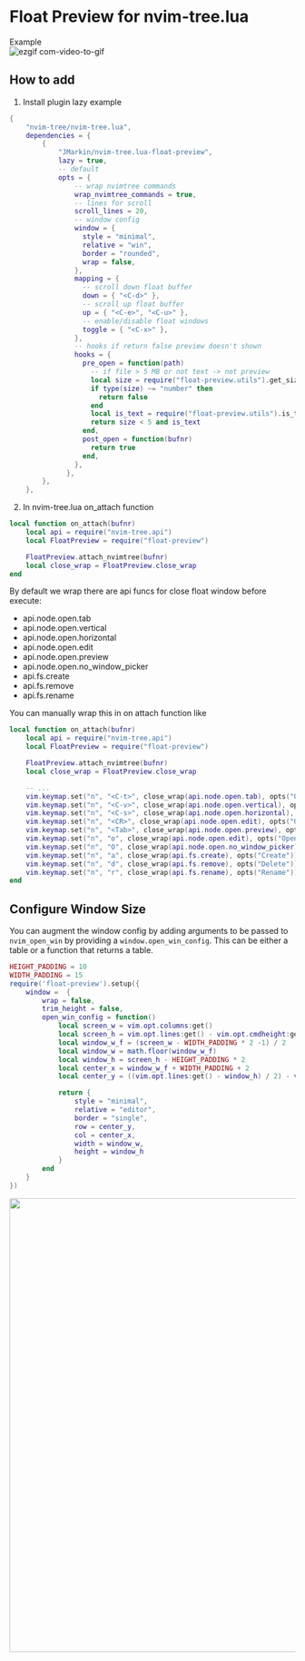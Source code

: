 # Float Preview for nvim-tree.lua

Example  
![ezgif com-video-to-gif](https://github.com/JMarkin/nvim-tree.lua-float-preview/assets/15740814/cc2ba591-131b-42e0-afc8-1bac97b1e72a)

## How to add

1. Install plugin
   lazy example

```lua
{
    "nvim-tree/nvim-tree.lua",
    dependencies = {
        {
            "JMarkin/nvim-tree.lua-float-preview",
            lazy = true,
            -- default
            opts = {
                -- wrap nvimtree commands
                wrap_nvimtree_commands = true,
                -- lines for scroll
                scroll_lines = 20,
                -- window config
                window = {
                  style = "minimal",
                  relative = "win",
                  border = "rounded",
                  wrap = false,
                },
                mapping = {
                  -- scroll down float buffer
                  down = { "<C-d>" },
                  -- scroll up float buffer
                  up = { "<C-e>", "<C-u>" },
                  -- enable/disable float windows
                  toggle = { "<C-x>" },
                },
                -- hooks if return false preview doesn't shown
                hooks = {
                  pre_open = function(path)
                    -- if file > 5 MB or not text -> not preview
                    local size = require("float-preview.utils").get_size(path)
                    if type(size) ~= "number" then
                      return false
                    end
                    local is_text = require("float-preview.utils").is_text(path)
                    return size < 5 and is_text
                  end,
                  post_open = function(bufnr)
                    return true
                  end,
                },
              },
        },
    },

```

2. In nvim-tree.lua on_attach function

```lua
local function on_attach(bufnr)
    local api = require("nvim-tree.api")
    local FloatPreview = require("float-preview")

    FloatPreview.attach_nvimtree(bufnr)
    local close_wrap = FloatPreview.close_wrap
end
```

By default we wrap there are api funcs for close float window before execute:

- api.node.open.tab
- api.node.open.vertical
- api.node.open.horizontal
- api.node.open.edit
- api.node.open.preview
- api.node.open.no_window_picker
- api.fs.create
- api.fs.remove
- api.fs.rename

You can manually wrap this in on attach function like

```lua
local function on_attach(bufnr)
    local api = require("nvim-tree.api")
    local FloatPreview = require("float-preview")

    FloatPreview.attach_nvimtree(bufnr)
    local close_wrap = FloatPreview.close_wrap

    -- ...
    vim.keymap.set("n", "<C-t>", close_wrap(api.node.open.tab), opts("Open: New Tab"))
    vim.keymap.set("n", "<C-v>", close_wrap(api.node.open.vertical), opts("Open: Vertical Split"))
    vim.keymap.set("n", "<C-s>", close_wrap(api.node.open.horizontal), opts("Open: Horizontal Split"))
    vim.keymap.set("n", "<CR>", close_wrap(api.node.open.edit), opts("Open"))
    vim.keymap.set("n", "<Tab>", close_wrap(api.node.open.preview), opts("Open"))
    vim.keymap.set("n", "o", close_wrap(api.node.open.edit), opts("Open"))
    vim.keymap.set("n", "O", close_wrap(api.node.open.no_window_picker), opts("Open: No Window Picker"))
    vim.keymap.set("n", "a", close_wrap(api.fs.create), opts("Create"))
    vim.keymap.set("n", "d", close_wrap(api.fs.remove), opts("Delete"))
    vim.keymap.set("n", "r", close_wrap(api.fs.rename), opts("Rename"))
end
```

## Configure Window Size

You can augment the window config by adding arguments to be passed to `nvim_open_win` by providing a `window.open_win_config`. This can be either a table or a function that returns a table.

```lua
HEIGHT_PADDING = 10
WIDTH_PADDING = 15
require('float-preview').setup({
    window =  {
        wrap = false,
        trim_height = false,
        open_win_config = function()
            local screen_w = vim.opt.columns:get()
            local screen_h = vim.opt.lines:get() - vim.opt.cmdheight:get()
            local window_w_f = (screen_w - WIDTH_PADDING * 2 -1) / 2
            local window_w = math.floor(window_w_f)
            local window_h = screen_h - HEIGHT_PADDING * 2
            local center_x = window_w_f + WIDTH_PADDING + 2
            local center_y = ((vim.opt.lines:get() - window_h) / 2) - vim.opt.cmdheight:get()

            return {
                style = "minimal",
                relative = "editor",
                border = "single",
                row = center_y,
                col = center_x,
                width = window_w,
                height = window_h
            }
        end
    }
})

```

<img src="https://github.com/haondt/nvim-tree.lua-float-preview/assets/19233365/f71aede5-068b-4a13-b3ca-bd373de40ff6" width="800">
